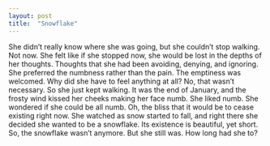 ```yaml
---
layout: post
title:  "Snowflake"
---
```


She didn’t really know where she was going, but she couldn’t stop walking. Not now.
She felt like if she stopped now, she would be lost in the depths of her thoughts. Thoughts that she had been avoiding, denying, and ignoring.
She preferred the numbness rather than the pain. 
The emptiness was welcomed. Why did she have to feel anything at all? No, that wasn’t necessary.
So she just kept walking. 
It was the end of January, and the frosty wind kissed her cheeks making her face numb. She liked numb. She wondered if she could be all numb. Oh, the bliss that it would be to cease existing right now. She watched as snow started to fall, and right there she decided she wanted to be a snowflake. Its existence is beautiful, yet short. So, the snowflake wasn’t anymore.
But she still was. How long had she to?

